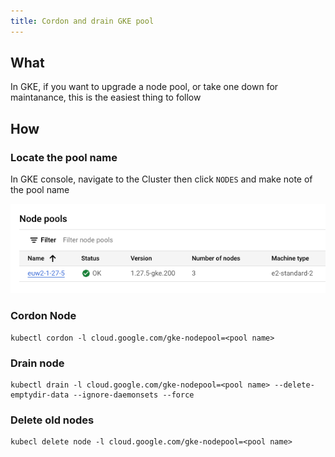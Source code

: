 ```yaml
---
title: Cordon and drain GKE pool
---
```


## What

In GKE, if you want to upgrade a node pool, or take one down for maintanance, this is the easiest thing to follow

## How

### Locate the pool name

In GKE console, navigate to the Cluster then click `NODES` and make note of the pool name

![gke-pools.png](../../assets/gke-pools.png)

### Cordon Node

```shell
kubectl cordon -l cloud.google.com/gke-nodepool=<pool name>
```

### Drain node

```shell
kubectl drain -l cloud.google.com/gke-nodepool=<pool name> --delete-emptydir-data --ignore-daemonsets --force
```

### Delete old nodes

```shell
kubecl delete node -l cloud.google.com/gke-nodepool=<pool name>
```
